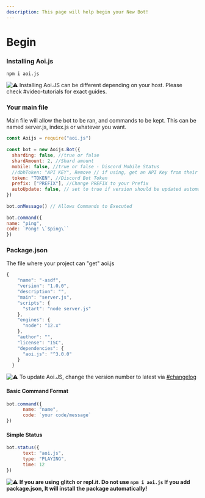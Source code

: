```yaml
---
description: This page will help begin your New Bot!
---
```


# Begin

###  **Installing Aoi.js**

```text
npm i aoi.js
```

 ![:warning:](https://canary.discord.com/assets/289673858e06dfa2e0e3a7ee610c3a30.svg) Installing Aoi.JS can be different depending on your host. Please check \#video-tutorials for exact guides. 

### **Your main file** 

Main file will allow the bot to be ran, and commands to be kept. This can be named server.js, index.js or whatever you want.

```javascript
const Aoijs = require("aoi.js")
 
const bot = new Aoijs.Bot({
  sharding: false, //true or false 
  shardAmount: 2, //Shard amount 
  mobile: false, //true or false - Discord Mobile Status
  //dbhToken: "API KEY", Remove // if using, get an API Key from their Server
  token: "TOKEN", //Discord Bot Token
  prefix: ["PREFIX"], //Change PREFIX to your Prefix
  autoUpdate: false, // set to true if version should be updated automatically after a package update
})
 
bot.onMessage() // Allows Commands to Executed
 
bot.command({
name: "ping", 
code: `Pong! \`$ping\`` 
})
```

###  P**ackage.json** 

The file where your project can "get" aoi.js

```javascript
{
    "name": "-asdf",
    "version": "1.0.0",
    "description": "",
    "main": "server.js",
    "scripts": {
      "start": "node server.js"
    },
    "engines": {
      "node": "12.x"
    },
    "author": "",
    "license": "ISC",
    "dependencies": {
      "aoi.js": "^3.0.0"
    }
  }
```

 ![:warning:](https://canary.discord.com/assets/289673858e06dfa2e0e3a7ee610c3a30.svg) To update Aoi.JS, change the version number to latest via [\#changelog ](https://discord.gg/TbvJSCsM7X)

#### **Basic Command Format**

```javascript
bot.command({
      name: "name",
      code: `your code/message`
})
```

####  **Simple Status**

```javascript
bot.status({
      text: "aoi.js",
      type: "PLAYING",
      time: 12
})
```

 ![:warning:](https://canary.discord.com/assets/289673858e06dfa2e0e3a7ee610c3a30.svg) **If you are using glitch or repl.it. Do not use `npm i aoi.js` If you add package.json, It will install the package automatically!**

